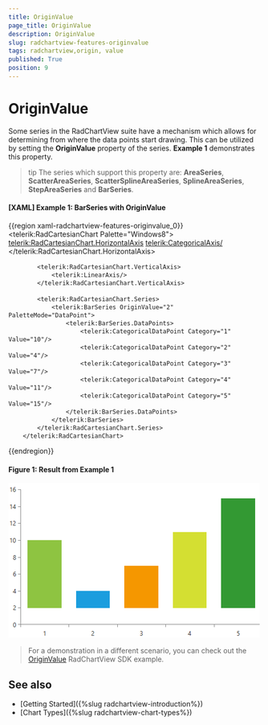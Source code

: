 ```yaml
---
title: OriginValue
page_title: OriginValue
description: OriginValue
slug: radchartview-features-originvalue
tags: radchartview,origin, value
published: True
position: 9
---
```


# OriginValue

Some series in the RadChartView suite have a mechanism which allows for determining from where the data points start drawing. This can be utilized by setting the **OriginValue** property of the series. **Example 1** demonstrates this property.

>tip The series which support this property are: **AreaSeries**, **ScatterAreaSeries**, **ScatterSplineAreaSeries**, **SplineAreaSeries**, **StepAreaSeries** and **BarSeries**.

#### __[XAML] Example 1: BarSeries with OriginValue__
{{region xaml-radchartview-features-originvalue_0}}
		<telerik:RadCartesianChart Palette="Windows8">
			<telerik:RadCartesianChart.HorizontalAxis>
				<telerik:CategoricalAxis/>
			</telerik:RadCartesianChart.HorizontalAxis>

			<telerik:RadCartesianChart.VerticalAxis>
				<telerik:LinearAxis/>
			</telerik:RadCartesianChart.VerticalAxis>

			<telerik:RadCartesianChart.Series>
                <telerik:BarSeries OriginValue="2" PaletteMode="DataPoint">
                    <telerik:BarSeries.DataPoints>
						<telerik:CategoricalDataPoint Category="1" Value="10"/>
						<telerik:CategoricalDataPoint Category="2" Value="4"/>
						<telerik:CategoricalDataPoint Category="3" Value="7"/>
						<telerik:CategoricalDataPoint Category="4" Value="11"/>
						<telerik:CategoricalDataPoint Category="5" Value="15"/>
					</telerik:BarSeries.DataPoints>
				</telerik:BarSeries>
			</telerik:RadCartesianChart.Series>
		</telerik:RadCartesianChart>
{{endregion}}


#### Figure 1: Result from Example 1 
![RadChartView OriginValue](images/radchartview-originvalue.png)

> For a demonstration in a different scenario, you can check out the [OriginValue](https://github.com/telerik/xaml-sdk/tree/master/ChartView/WPF/OriginValue) RadChartView SDK example.

## See also

* [Getting Started]({%slug radchartview-introduction%})
* [Chart Types]({%slug radchartview-chart-types%})